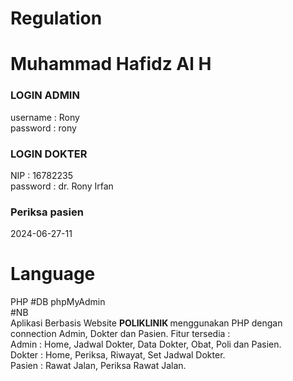 # Regulation
<h1>Muhammad Hafidz Al H</h1>
<h3>LOGIN ADMIN</h3>
username : Rony<br>
password : rony
<br>
<h3>LOGIN DOKTER</h3>
NIP : 16782235<br>
password : dr. Rony Irfan
<br>
<h3>Periksa pasien</h3>
2024-06-27-11

# Language
PHP
#DB
phpMyAdmin
<br>
#NB <br>
Aplikasi Berbasis Website <b> POLIKLINIK </b> menggunakan PHP dengan connection Admin, Dokter dan Pasien.
Fitur tersedia : <br>
Admin : Home, Jadwal Dokter, Data Dokter, Obat, Poli dan Pasien. <br>
Dokter : Home, Periksa, Riwayat, Set Jadwal Dokter. <br>
Pasien : Rawat Jalan, Periksa Rawat Jalan.
